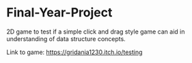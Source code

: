 # Final-Year-Project

2D game to test if a simple click and drag style game can aid in understanding of data structure concepts. 

Link to game: https://gridania1230.itch.io/testing
